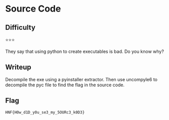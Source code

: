 # Source Code

## Difficulty

⭐️⭐️⭐️

They say that using python to create executables is bad. Do you know why?

## Writeup

Decompile the exe using a pyinstaller extractor. Then use uncompyle6 to decompile the pyc file to find the flag in the source code.

## Flag

`HNF{H0w_d1D_y0u_se3_my_5OURc3_k0D3}`
